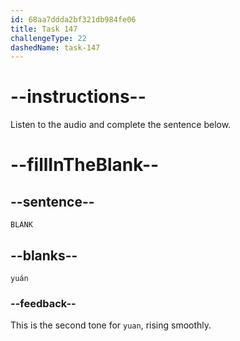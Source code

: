 ```yaml
---
id: 68aa7ddda2bf321db984fe06
title: Task 147
challengeType: 22
dashedName: task-147
---
```


<!-- (Audio) A: yuán -->

# --instructions--

Listen to the audio and complete the sentence below.

# --fillInTheBlank--

## --sentence--

`BLANK`

## --blanks--

`yuán`

### --feedback--

This is the second tone for `yuan`, rising smoothly.
